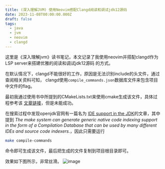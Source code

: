 ```yaml
---
title: (深入理解JVM) 使用Neovim搭配Clangd阅读和调试jdk12源码
date: 2023-11-08T00:00:00.000Z
draft: false
tags:
  - java
  - jvm
  - neovim
  - clangd
---
```

这里是《深入理解jvm》读书笔记，本文记录了我使用neovim并搭配clangd作为LSP server来搭建优雅的阅读和调试jdk12源码
的方式。

在默认情况下，clangd不能很好的工作，原因是无法识别include的头文件，通过查阅相关资料可知，
clangd使用`compile_commands.json`数据库文件来包含项目中文件的flag。

最初我通过使用书中所提到的CMakeLists.txt来使用cmake生成该文件，具体过程参考该
[文章链接](https://gist.github.com/Strus/042a92a00070a943053006bf46912ae9)，但是未能成功。

在搜索过程中发现openjdk官网有一篇名为
[IDE support in the JDK](https://hg.openjdk.org/jdk/jdk/raw-file/tip/doc/ide.html)的文章，其中提到
*The make system can generate generic native code indexing support in the form of a Compilation Database that 
can be used by many different IDEs and source code indexers.*，因此只需要运行

```bash
make compile-commands
```
命令即可生成该文件，最后把生成的文件复制到项目根目录即可。

效果如下图所示，非常丝滑。
![image](https://z1.ax1x.com/2023/11/08/pi17okQ.png)














